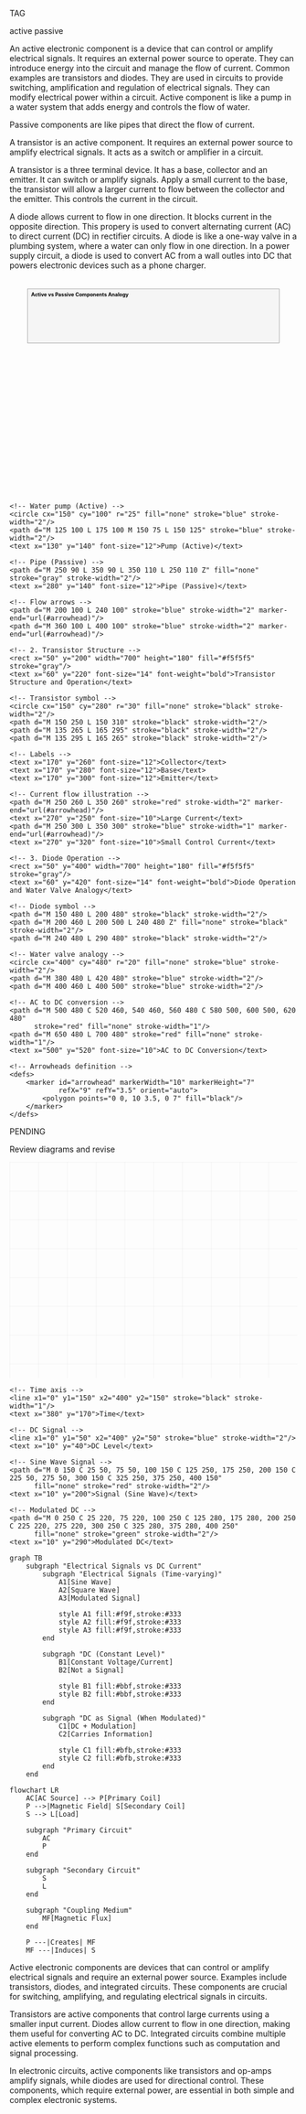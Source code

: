 TAG

active
passive

An active electronic component is a device that can control or amplify electrical signals. It requires an external power source to operate. They can introduce energy into the circuit and manage the flow of current. Common examples are transistors and diodes. They are used in circuits to provide switching, amplification and regulation of electrical signals. They can modify electrical power within a circuit. Active component is like a pump in a water system that adds energy and controls the flow of water.

Passive components are like pipes that direct the flow of current.

A transistor is an active component. It requires an external power source to amplify electrical signals. It acts as a switch or amplifier in a circuit.

A transistor is a three terminal device. It has a base, collector and an emitter. It can switch or amplify signals. Apply a small current to the base, the transistor will allow a larger current to flow between the collector and the emitter. This controls the current in the circuit.

A diode allows current to flow in one direction. It blocks current in the opposite direction. This propery is used to convert alternating current (AC) to direct current (DC) in rectifier circuits. A diode is like a one-way valve in a plumbing system, where a water can only flow in one direction. In a power supply circuit, a diode is used to convert AC from a wall outles into DC that powers electronic devices such as a phone charger.

<svg xmlns="http://www.w3.org/2000/svg" viewBox="0 0 800 600">
    <!-- 1. Active vs Passive Components Analogy -->
    <rect x="50" y="30" width="700" height="150" fill="#f5f5f5" stroke="gray"/>
    <text x="60" y="50" font-size="14" font-weight="bold">Active vs Passive Components Analogy</text>

    <!-- Water pump (Active) -->
    <circle cx="150" cy="100" r="25" fill="none" stroke="blue" stroke-width="2"/>
    <path d="M 125 100 L 175 100 M 150 75 L 150 125" stroke="blue" stroke-width="2"/>
    <text x="130" y="140" font-size="12">Pump (Active)</text>

    <!-- Pipe (Passive) -->
    <path d="M 250 90 L 350 90 L 350 110 L 250 110 Z" fill="none" stroke="gray" stroke-width="2"/>
    <text x="280" y="140" font-size="12">Pipe (Passive)</text>

    <!-- Flow arrows -->
    <path d="M 200 100 L 240 100" stroke="blue" stroke-width="2" marker-end="url(#arrowhead)"/>
    <path d="M 360 100 L 400 100" stroke="blue" stroke-width="2" marker-end="url(#arrowhead)"/>

    <!-- 2. Transistor Structure -->
    <rect x="50" y="200" width="700" height="180" fill="#f5f5f5" stroke="gray"/>
    <text x="60" y="220" font-size="14" font-weight="bold">Transistor Structure and Operation</text>

    <!-- Transistor symbol -->
    <circle cx="150" cy="280" r="30" fill="none" stroke="black" stroke-width="2"/>
    <path d="M 150 250 L 150 310" stroke="black" stroke-width="2"/>
    <path d="M 135 265 L 165 295" stroke="black" stroke-width="2"/>
    <path d="M 135 295 L 165 265" stroke="black" stroke-width="2"/>

    <!-- Labels -->
    <text x="170" y="260" font-size="12">Collector</text>
    <text x="170" y="280" font-size="12">Base</text>
    <text x="170" y="300" font-size="12">Emitter</text>

    <!-- Current flow illustration -->
    <path d="M 250 260 L 350 260" stroke="red" stroke-width="2" marker-end="url(#arrowhead)"/>
    <text x="270" y="250" font-size="10">Large Current</text>
    <path d="M 250 300 L 350 300" stroke="blue" stroke-width="1" marker-end="url(#arrowhead)"/>
    <text x="270" y="320" font-size="10">Small Control Current</text>

    <!-- 3. Diode Operation -->
    <rect x="50" y="400" width="700" height="180" fill="#f5f5f5" stroke="gray"/>
    <text x="60" y="420" font-size="14" font-weight="bold">Diode Operation and Water Valve Analogy</text>

    <!-- Diode symbol -->
    <path d="M 150 480 L 200 480" stroke="black" stroke-width="2"/>
    <path d="M 200 460 L 200 500 L 240 480 Z" fill="none" stroke="black" stroke-width="2"/>
    <path d="M 240 480 L 290 480" stroke="black" stroke-width="2"/>

    <!-- Water valve analogy -->
    <circle cx="400" cy="480" r="20" fill="none" stroke="blue" stroke-width="2"/>
    <path d="M 380 480 L 420 480" stroke="blue" stroke-width="2"/>
    <path d="M 400 460 L 400 500" stroke="blue" stroke-width="2"/>

    <!-- AC to DC conversion -->
    <path d="M 500 480 C 520 460, 540 460, 560 480 C 580 500, 600 500, 620 480"
          stroke="red" fill="none" stroke-width="1"/>
    <path d="M 650 480 L 700 480" stroke="red" fill="none" stroke-width="1"/>
    <text x="500" y="520" font-size="10">AC to DC Conversion</text>

    <!-- Arrowheads definition -->
    <defs>
        <marker id="arrowhead" markerWidth="10" markerHeight="7"
                refX="9" refY="3.5" orient="auto">
            <polygon points="0 0, 10 3.5, 0 7" fill="black"/>
        </marker>
    </defs>
</svg>

PENDING

Review diagrams and revise

<svg viewBox="0 0 400 300" xmlns="http://www.w3.org/2000/svg">
    <!-- Grid -->
    <defs>
        <pattern id="grid" width="40" height="40" patternUnits="userSpaceOnUse">
            <path d="M 40 0 L 0 0 0 40" fill="none" stroke="#ddd" stroke-width="0.5"/>
        </pattern>
    </defs>
    <rect width="400" height="300" fill="url(#grid)" />

    <!-- Time axis -->
    <line x1="0" y1="150" x2="400" y2="150" stroke="black" stroke-width="1"/>
    <text x="380" y="170">Time</text>

    <!-- DC Signal -->
    <line x1="0" y1="50" x2="400" y2="50" stroke="blue" stroke-width="2"/>
    <text x="10" y="40">DC Level</text>

    <!-- Sine Wave Signal -->
    <path d="M 0 150 C 25 50, 75 50, 100 150 C 125 250, 175 250, 200 150 C 225 50, 275 50, 300 150 C 325 250, 375 250, 400 150"
          fill="none" stroke="red" stroke-width="2"/>
    <text x="10" y="200">Signal (Sine Wave)</text>

    <!-- Modulated DC -->
    <path d="M 0 250 C 25 220, 75 220, 100 250 C 125 280, 175 280, 200 250 C 225 220, 275 220, 300 250 C 325 280, 375 280, 400 250"
          fill="none" stroke="green" stroke-width="2"/>
    <text x="10" y="290">Modulated DC</text>
</svg>

```mermaid
graph TB
    subgraph "Electrical Signals vs DC Current"
        subgraph "Electrical Signals (Time-varying)"
            A1[Sine Wave]
            A2[Square Wave]
            A3[Modulated Signal]

            style A1 fill:#f9f,stroke:#333
            style A2 fill:#f9f,stroke:#333
            style A3 fill:#f9f,stroke:#333
        end

        subgraph "DC (Constant Level)"
            B1[Constant Voltage/Current]
            B2[Not a Signal]

            style B1 fill:#bbf,stroke:#333
            style B2 fill:#bbf,stroke:#333
        end

        subgraph "DC as Signal (When Modulated)"
            C1[DC + Modulation]
            C2[Carries Information]

            style C1 fill:#bfb,stroke:#333
            style C2 fill:#bfb,stroke:#333
        end
    end
```

```mermaid
flowchart LR
    AC[AC Source] --> P[Primary Coil]
    P -->|Magnetic Field| S[Secondary Coil]
    S --> L[Load]

    subgraph "Primary Circuit"
        AC
        P
    end

    subgraph "Secondary Circuit"
        S
        L
    end

    subgraph "Coupling Medium"
        MF[Magnetic Flux]
    end

    P ---|Creates| MF
    MF ---|Induces| S
```

Active electronic components are devices that can control or amplify electrical signals and require an external power source. Examples include transistors, diodes, and integrated circuits. These components are crucial for switching, amplifying, and regulating electrical signals in circuits.

Transistors are active components that control large currents using a smaller input current. Diodes allow current to flow in one direction, making them useful for converting AC to DC. Integrated circuits combine multiple active elements to perform complex functions such as computation and signal processing.

In electronic circuits, active components like transistors and op-amps amplify signals, while diodes are used for directional control. These components, which require external power, are essential in both simple and complex electronic systems.
